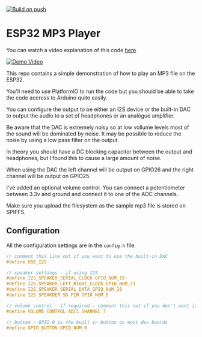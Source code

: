 [![Build on push](https://github.com/cgreening/esp32-play-mp3-demo/actions/workflows/build-test-on-push.yml/badge.svg)](https://github.com/cgreening/esp32-play-mp3-demo/actions/workflows/build-test-on-push.yml)

# ESP32 MP3 Player

You can watch a video explanation of this code [here](https://youtu.be/kdKnddqCJbY)

[![Demo Video](https://img.youtube.com/vi/kdKnddqCJbY/0.jpg)](https://www.youtube.com/watch?v=kdKnddqCJbY)

This repo contains a simple demonstration of how to play an MP3 file on the ESP32.

You'll need to use PlatformIO to run the code but you should be able to take the code accross to Arduino quite easily.

You can configure the output to be either an I2S device or the built-in DAC to output the audio to a set of headphones or an analogue amplifier.

Be aware that the DAC is extremely noisy so at low vollume levels most of the sound will be dominated by noise. It may be possible to reduce the noise by using a low pass filter on the output.

In theory you should have a DC blocking capacitor between the output and headphones, but I found this to cause a large amount of noise.

When using the DAC the left channel will be output on GPIO26 and the right channel will be output on GPIO25.

I've added an optional volume control. You can connect a potentiometer between 3.3v and ground and connect it to one of the ADC channels.

Make sure you upload the filesystem as the sample mp3 file is stored on SPIFFS.

## Configuration

All the configuration settings are in the `config.h` file.

```c
// comment this line out if you want to use the built-in DAC
#define USE_I2S

// speaker settings - if using I2S
#define I2S_SPEAKER_SERIAL_CLOCK GPIO_NUM_19
#define I2S_SPEAKER_LEFT_RIGHT_CLOCK GPIO_NUM_21
#define I2S_SPEAKER_SERIAL_DATA GPIO_NUM_18
#define I2S_SPEAKDER_SD_PIN GPIO_NUM_5

// volume control - if required - comment this out if you don't want it
#define VOLUME_CONTROL ADC1_CHANNEL_7

// button - GPIO 0 is the built in button on most dev boards
#define GPIO_BUTTON GPIO_NUM_0
```
